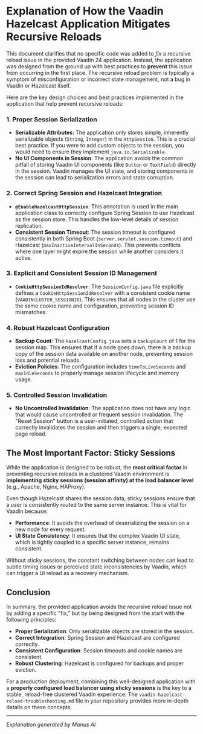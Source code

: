 # Explanation of How the Vaadin Hazelcast Application Mitigates Recursive Reloads

This document clarifies that no specific code was added to *fix* a recursive reload issue in the provided Vaadin 24 application. Instead, the application was designed from the ground up with best practices to **prevent** this issue from occurring in the first place. The recursive reload problem is typically a symptom of misconfiguration or incorrect state management, not a bug in Vaadin or Hazelcast itself.

Here are the key design choices and best practices implemented in the application that help prevent recursive reloads:

### 1. Proper Session Serialization

- **Serializable Attributes**: The application only stores simple, inherently serializable objects (`String`, `Integer`) in the `HttpSession`. This is a crucial best practice. If you were to add custom objects to the session, you would need to ensure they implement `java.io.Serializable`.
- **No UI Components in Session**: The application avoids the common pitfall of storing Vaadin UI components (like `Button` or `TextField`) directly in the session. Vaadin manages the UI state, and storing components in the session can lead to serialization errors and state corruption.

### 2. Correct Spring Session and Hazelcast Integration

- **`@EnableHazelcastHttpSession`**: This annotation is used in the main application class to correctly configure Spring Session to use Hazelcast as the session store. This handles the low-level details of session replication.
- **Consistent Session Timeout**: The session timeout is configured consistently in both Spring Boot (`server.servlet.session.timeout`) and Hazelcast (`maxInactiveIntervalInSeconds`). This prevents conflicts where one layer might expire the session while another considers it active.

### 3. Explicit and Consistent Session ID Management

- **`CookieHttpSessionIdResolver`**: The `SessionConfig.java` file explicitly defines a `CookieHttpSessionIdResolver` with a consistent cookie name (`VAADINCLUSTER_SESSIONID`). This ensures that all nodes in the cluster use the same cookie name and configuration, preventing session ID mismatches.

### 4. Robust Hazelcast Configuration

- **Backup Count**: The `HazelcastConfig.java` sets a `backupCount` of 1 for the session map. This ensures that if a node goes down, there is a backup copy of the session data available on another node, preventing session loss and potential reloads.
- **Eviction Policies**: The configuration includes `timeToLiveSeconds` and `maxIdleSeconds` to properly manage session lifecycle and memory usage.

### 5. Controlled Session Invalidation

- **No Uncontrolled Invalidation**: The application does not have any logic that would cause uncontrolled or frequent session invalidation. The "Reset Session" button is a user-initiated, controlled action that correctly invalidates the session and then triggers a single, expected page reload.

## The Most Important Factor: Sticky Sessions

While the application is designed to be robust, the **most critical factor** in preventing recursive reloads in a clustered Vaadin environment is **implementing sticky sessions (session affinity) at the load balancer level** (e.g., Apache, Nginx, HAProxy).

Even though Hazelcast shares the session data, sticky sessions ensure that a user is consistently routed to the same server instance. This is vital for Vaadin because:

- **Performance**: It avoids the overhead of deserializing the session on a new node for every request.
- **UI State Consistency**: It ensures that the complex Vaadin UI state, which is tightly coupled to a specific server instance, remains consistent.

Without sticky sessions, the constant switching between nodes can lead to subtle timing issues or perceived state inconsistencies by Vaadin, which can trigger a UI reload as a recovery mechanism.

## Conclusion

In summary, the provided application avoids the recursive reload issue not by adding a specific "fix," but by being designed from the start with the following principles:

-   **Proper Serialization**: Only serializable objects are stored in the session.
-   **Correct Integration**: Spring Session and Hazelcast are configured correctly.
-   **Consistent Configuration**: Session timeouts and cookie names are consistent.
-   **Robust Clustering**: Hazelcast is configured for backups and proper eviction.

For a production deployment, combining this well-designed application with a **properly configured load balancer using sticky sessions** is the key to a stable, reload-free clustered Vaadin experience. The `vaadin-hazelcast-reload-troubleshooting.md` file in your repository provides more in-depth details on these concepts.

---

*Explanation generated by Manus AI*

